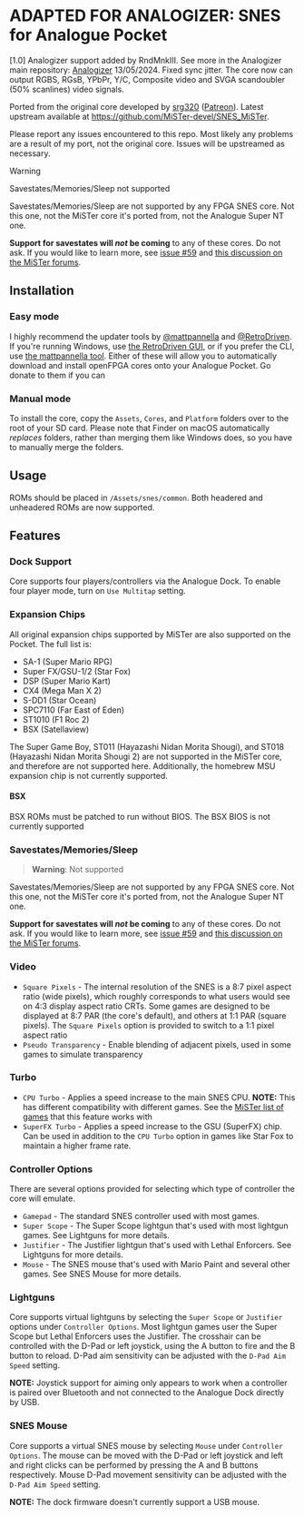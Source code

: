 # ADAPTED FOR ANALOGIZER: SNES for Analogue Pocket
[1.0] Analogizer support added by RndMnkIII. See more in the Analogizer main repository: [Analogizer](https://github.com/RndMnkIII/Analogizer) 13/05/2024.
Fixed sync jitter. The core now can output RGBS, RGsB, YPbPr, Y/C, Composite video and SVGA scandoubler (50% scanlines) video signals.

Ported from the original core developed by [srg320](https://github.com/srg320) ([Patreon](https://www.patreon.com/srg320)). Latest upstream available at https://github.com/MiSTer-devel/SNES_MiSTer.

Please report any issues encountered to this repo. Most likely any problems are a result of my port, not the original core. Issues will be upstreamed as necessary.

> [!WARNING]
> 
> Savestates/Memories/Sleep not supported
>
> Savestates/Memories/Sleep are not supported by any FPGA SNES core. Not this one, not the MiSTer core it's ported from, not the Analogue Super NT one.
> 
> **Support for savestates will _not_ be coming** to any of these cores. Do not ask. If you would like to learn more, see [issue #59](https://github.com/agg23/openfpga-SNES/issues/59) and [this discussion on the MiSTer forums](https://misterfpga.org/viewtopic.php?t=4944).

## Installation

### Easy mode

I highly recommend the updater tools by [@mattpannella](https://github.com/mattpannella) and [@RetroDriven](https://github.com/RetroDriven). If you're running Windows, use [the RetroDriven GUI](https://github.com/RetroDriven/Pocket_Updater), or if you prefer the CLI, use [the mattpannella tool](https://github.com/mattpannella/pocket_core_autoupdate_net). Either of these will allow you to automatically download and install openFPGA cores onto your Analogue Pocket. Go donate to them if you can

### Manual mode
To install the core, copy the `Assets`, `Cores`, and `Platform` folders over to the root of your SD card. Please note that Finder on macOS automatically _replaces_ folders, rather than merging them like Windows does, so you have to manually merge the folders.

## Usage

ROMs should be placed in `/Assets/snes/common`. Both headered and unheadered ROMs are now supported.

## Features

### Dock Support

Core supports four players/controllers via the Analogue Dock. To enable four player mode, turn on `Use Multitap` setting.

### Expansion Chips

All original expansion chips supported by MiSTer are also supported on the Pocket. The full list is:

* SA-1 (Super Mario RPG)
* Super FX/GSU-1/2 (Star Fox)
* DSP (Super Mario Kart)
* CX4 (Mega Man X 2)
* S-DD1 (Star Ocean)
* SPC7110 (Far East of Eden)
* ST1010 (F1 Roc 2)
* BSX (Satellaview)

The Super Game Boy, ST011 (Hayazashi Nidan Morita Shougi), and ST018 (Hayazashi Nidan Morita Shougi 2) are not supported in the MiSTer core, and therefore are not supported here. Additionally, the homebrew MSU expansion chip is not currently supported.

#### BSX

BSX ROMs must be patched to run without BIOS. The BSX BIOS is not currently supported

### Savestates/Memories/Sleep

> **Warning**: Not supported

Savestates/Memories/Sleep are not supported by any FPGA SNES core. Not this one, not the MiSTer core it's ported from, not the Analogue Super NT one.

**Support for savestates will _not_ be coming** to any of these cores. Do not ask. If you would like to learn more, see [issue #59](https://github.com/agg23/openfpga-SNES/issues/59) and [this discussion on the MiSTer forums](https://misterfpga.org/viewtopic.php?t=4944).

### Video

* `Square Pixels` - The internal resolution of the SNES is a 8:7 pixel aspect ratio (wide pixels), which roughly corresponds to what users would see on 4:3 display aspect ratio CRTs. Some games are designed to be displayed at 8:7 PAR (the core's default), and others at 1:1 PAR (square pixels). The `Square Pixels` option is provided to switch to a 1:1 pixel aspect ratio
* `Pseudo Transparency` - Enable blending of adjacent pixels, used in some games to simulate transparency

### Turbo

* `CPU Turbo` - Applies a speed increase to the main SNES CPU. **NOTE:** This has different compatibility with different games. See the [MiSTer list of games](https://github.com/MiSTer-devel/SNES_MiSTer/blob/master/SNES_Turbo.md) that this feature works with
* `SuperFX Turbo` - Applies a speed increase to the GSU (SuperFX) chip. Can be used in addition to the `CPU Turbo` option in games like Star Fox to maintain a higher frame rate.

### Controller Options

There are several options provided for selecting which type of controller the core will emulate.

* `Gamepad` - The standard SNES controller used with most games.
* `Super Scope` - The Super Scope lightgun that's used with most lightgun games. See Lightguns for more details.
* `Justifier` - The Justifier lightgun that's used with Lethal Enforcers. See Lightguns for more details.
* `Mouse` - The SNES mouse that's used with Mario Paint and several other games. See SNES Mouse for more details.

### Lightguns

Core supports virtual lightguns by selecting the `Super Scope` or `Justifier` options under `Controller Options`. Most lightgun games user the Super Scope but Lethal Enforcers uses the Justifier. The crosshair can be controlled with the D-Pad or left joystick, using the A button to fire and the B button to reload. D-Pad aim sensitivity can be adjusted with the `D-Pad Aim Speed` setting.

**NOTE:** Joystick support for aiming only appears to work when a controller is paired over Bluetooth and not connected to the Analogue Dock directly by USB.

### SNES Mouse

Core supports a virtual SNES mouse by selecting `Mouse` under `Controller Options`. The mouse can be moved with the D-Pad or left joystick and left and right clicks can be performed by pressing the A and B buttons respectively. Mouse D-Pad movement sensitivity can be adjusted with the `D-Pad Aim Speed` setting.

**NOTE:** The dock firmware doesn't currently support a USB mouse.